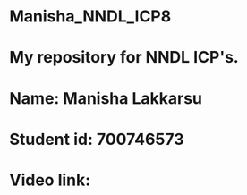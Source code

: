 # Manisha_NNDL_ICP8
# My repository for NNDL ICP's.
# Name: Manisha Lakkarsu
# Student id: 700746573
# Video link:
